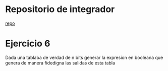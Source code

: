 # Repositorio de integrador
[repo](git@github.com:melaniesantiago/integradortest.git)


 # Ejercicio 6
 Dada una tablaba de verdad de n bits generar la expresion  en booleana que genera de manera fidedigna las salidas de esta tabla 